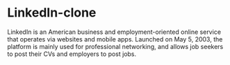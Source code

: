 
# LinkedIn-clone
LinkedIn is an American business and employment-oriented online service that operates via websites and mobile apps. Launched on May 5, 2003, the platform is mainly used for professional networking, and allows job seekers to post their CVs and employers to post jobs.
